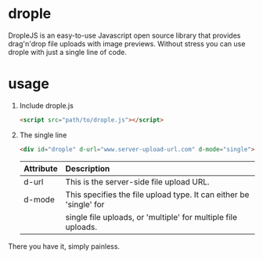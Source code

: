 # drople
DropleJS is an easy-to-use Javascript open source library that provides drag'n'drop file uploads with image previews.
Without stress you can use drople with just a single line of code.

# usage
<ol>
<li>Include drople.js</li>

```html
<script src="path/to/drople.js"></script>
```

<li>The single line</li>

```html
<div id="drople" d-url="www.server-upload-url.com" d-mode="single"></div>
```
| Attribute      | Description                                                        |
| :---           | :---                                                               |
| d-url          | This is the server-side file upload URL.                           |
| d-mode         | This specifies the file upload type. It can either be 'single' for | 
|                | single file uploads, or 'multiple' for multiple file uploads.      |
</ol>


There you have it, simply painless.
